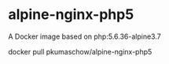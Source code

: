# alpine-nginx-php5

A Docker image based on php:5.6.36-alpine3.7

docker pull pkumaschow/alpine-nginx-php5
